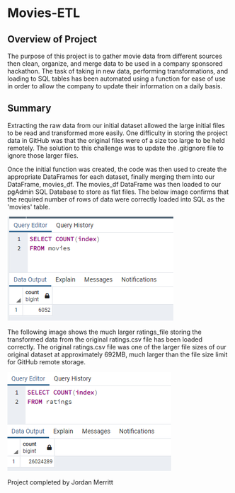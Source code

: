 # Movies-ETL

## Overview of Project

The purpose of this project is to gather movie data from different sources then clean, organize, and merge data to be used in a company sponsored hackathon. 
The task of taking in new data, performing transformations, and loading to SQL tables has been automated using a function for ease of use in order to allow the company to update their information on a daily basis.

## Summary

Extracting the raw data from our initial dataset allowed the large initial files to be read and transformed more easily. One difficulty in storing the project data in GitHub was that the original files were of a size too large to be held remotely. The solution to this challenge was to update the .gitignore file to ignore those larger files. 

Once the initial function was created, the code was then used to create the appropriate DataFrames for each dataset, finally merging them into our DataFrame, movies_df. The movies_df DataFrame was then loaded to our pgAdmin SQL Database to store as flat files. The below image confirms that the required number of rows of data were correctly loaded into SQL as the 'movies' table.

![movies_query](https://github.com/JorMerr/Movies-ETL/blob/main/Resources/movies_query.PNG)

The following image shows the much larger ratings_file storing the transformed data from the original ratings.csv file has been loaded correctly. The original ratings.csv file was one of the larger file sizes of our original dataset at approximately 692MB, much larger than the file size limit for GitHub remote storage. 

![ratings_query](https://github.com/JorMerr/Movies-ETL/blob/main/Resources/ratings_query.PNG)

Project completed by Jordan Merritt